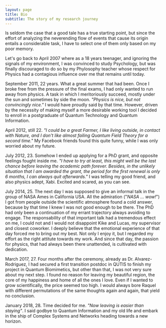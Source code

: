 ```yaml
---
layout: page
title: Bio
subtitle: The story of my research journey 
---
```


Is seldom the case that a good tale has a true starting point, but since the effort of analyzing the neverending flow of events that cause its origin entails a considerable task, I have to select one of them only based on my poor memory.

Let's go back to April 2007 where as a 18 years teenager, and ignoring the signals of my environment, I was convinced to study Psychology, but was finally discouraged to do so by my Phylosophy teacher whose respect for Physics had a contagious influence over me that remains until today. 

September 2011, 22 years. What a great summer that had been. Once I broke free from the pressure of the final exams, I had only wanted to run away from physics. A task in which I meritoriously succeed, mostly under the sun and sometimes by side the moon. _"Physics is nice, but not convincingly nice."_ I would have proudly said by that time. However, driven by the necessity of making myself a more desirable working tool I decided to enroll in a postgraduate of Quantum Technology and Quantum Information.

April 2012, still 22. _"I could be a great Farmer, I like living outside, in contact with Nature, and I don't like almost failing Quantum Field Theory for a second time."_ My Facebook friends found this quite funny, while I was only worried about my future.

July 2012, 23. Somehow I ended up applying for a PhD grant, and opposite feelings fought inside me. _"I have to try at least, this might well be the last chance before leaving the academic path forever. Besides, in the unlikely situation that I am awarded the grant, the period for the first renewal is only 6 months, I can always quit afterwards."_ I was telling my good friend, and also physics adept, Xabi. Excited and scared, as you can see.

July 2014, 25. The next day I was supposed to give an informal talk in the group of NASA Ames in California USA. All the admiration ("_NASA ... wow!_") I got from people outside the scientific atmosphere found a cold answer, because by that time I knew I was not good enough to be there. The PhD had only been a continuation of my errant trajectory always avoiding to engage. The responsability of that important talk had a tremendous effect on me, I could not and I would not disappoint Kike and Lucas, my supervisor and closest coworker. I deeply believe that the emotional experience of that day forced me to bring out my best. Not only I enjoy it, but I regarded my effort as the right attitute towards my work. And since that day, the passion for physics, that had always been there unattended, is cultivated with dedication.

March 2017, 27. Four months after the ceremony, already as Dr. Alvarez-Rodriguez, I had secured a first transition postdoc in QUTIS to finish my project in Quantum Biomimetics, but other than that, I was not very sure about my next step. I found no reason for leaving my beautiful region, the core of my happiness and home of all the ones I love. Even if I wanted to grow scientifically, the price seemed too high. I would always bore Raquel with different permutations of the same thoughts again and again, that yield no conclusion.

January 2018, 28. Time decided for me. _"Now leaving is easier than staying"_. I said godbye to Quantum Information and my old life and embark in the ship of Complex Systems and Networks heading towards a new horizon.  
